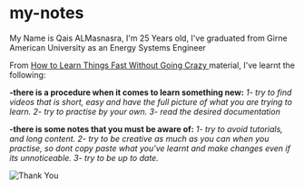 # my-notes

My Name is Qais ALMasnasra, I'm 25 Years old, I've graduated from Girne American University as an Energy Systems Engineer

From [How to Learn Things Fast Without Going Crazy ](https://hackernoon.com/how-to-learn-things-fast-without-going-crazy) material, I've learnt the following:

**-there is a procedure when it comes to learn something new:**
*1- try to find videos that is short, easy and have the full picture of what you are trying to learn.*
*2- try to practise by your own.*
*3- read the desired documentation*

**-there is some notes that you must be aware of:**
*1- try to avoid tutorials, and long content.*
*2- try to be creative as much as you can when you practise, so dont copy paste what you've learnt and make changes even if its unnoticeable.*
*3- try to be up to date.*

![Thank You](https://www.shutterstock.com/image-illustration/learn-something-new-word-cloud-magnifying-400547077)
